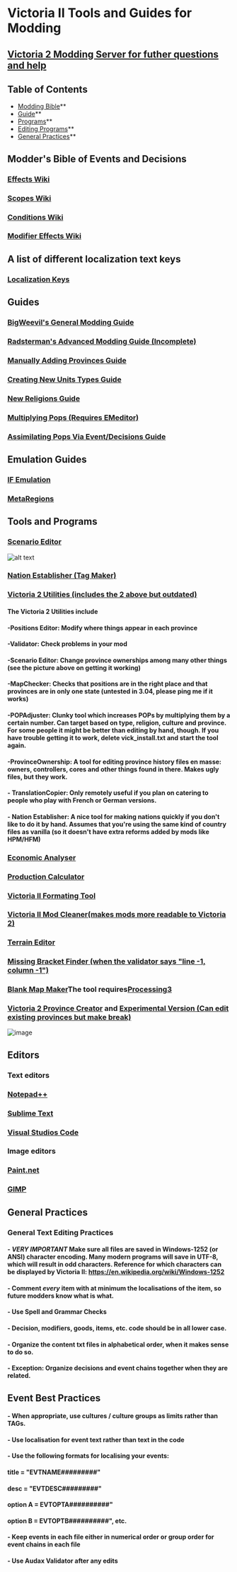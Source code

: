 # Victoria II Tools and Guides for Modding

## [Victoria 2 Modding Server for futher questions and help](https://discord.gg/M7fZVQcCvA)

## Table of Contents

   * [Modding Bible](#modders-bible-of-events-and-decisions)**<br>
   * [Guide](#guides)**<br>
   * [Programs](#tools-and-programs)**<br>
   * [Editing Programs](#editors)**<br>
   * [General Practices](#general-practices)**<br>
   

## Modder's Bible of Events and Decisions
### [Effects Wiki](https://vic2.paradoxwikis.com/List_of_effects)
### [Scopes Wiki](https://vic2.paradoxwikis.com/List_of_scopes)
### [Conditions Wiki](https://vic2.paradoxwikis.com/List_of_conditions)
### [Modifier Effects Wiki](https://vic2.paradoxwikis.com/Modifier_effects)

## A list of different localization text keys
### [Localization Keys](https://forum.paradoxplaza.com/forum/threads/localization-text-key-list.946323/)

## Guides
### [BigWeevil's General Modding Guide](https://docs.google.com/document/d/1M6vrSN4sEgXID59jwGg3ATymU1gRu6qNEA4Fw_O1RQU/edit)
### [Radsterman's Advanced Modding Guide (Incomplete)](https://docs.google.com/document/d/1xjTbUN6P8EtvcHBbULupJm0VmREtyI4V0t2ORpFi4Jo/edit)
### [Manually Adding Provinces Guide](https://www.reddit.com/r/paradoxplaza/comments/3s6j0b/adding_new_provinces_to_victoria_2_a_miniguide/)
### [Creating New Units Types Guide](https://www.reddit.com/r/victoria2/comments/jh2qqb/a_guide_to_creating_new_units/)
### [New Religions Guide](https://forum.paradoxplaza.com/forum/threads/victoria-2-hod-creating-adding-new-religion.856476/post-19365249)
### [Multiplying Pops (Requires EMeditor)](https://stackoverflow.com/questions/64560449/trying-multiplying-numbers-on-a-line-starting-with-the-word-size-with-a-consta)
### [Assimilating Pops Via Event/Decisions Guide](https://www.reddit.com/r/victoria2/comments/k4kehk/how_to_assimilate_pops_by_event/)
## Emulation Guides
### [IF Emulation](https://eu3.paradoxwikis.com/IF_Emulation)
### [MetaRegions](https://eu3.paradoxwikis.com/Metaregions)

## Tools and Programs
### [Scenario Editor](https://sourceforge.net/projects/eug/files/Clausewitz%20Scenario%20Editor/Scenario_Editor_0.9.7.zip/download)
![alt text](https://github.com/JmanThunder/Victoria-2-Moddding-Tools-and-Guides/blob/main/pictures/how_to_use_scen.png)
### [Nation Establisher (Tag Maker)](https://forum.paradoxplaza.com/forum/threads/victoria-2-tag-creator.685792/)
### [Victoria 2 Utilities (includes the 2 above but outdated)](https://www.dropbox.com/s/f6p3sj0oz6qd5kk/Vic2%20Utilities.rar?dl=0)
#### The Victoria 2 Utilities include
#### -**Positions Editor**: Modify where things appear in each province
#### -**Validator: Check** problems in your mod
#### -**Scenario Editor**: Change province ownerships among many other things (see the picture above on getting it working)
#### -**MapChecker**: Checks that positions are in the right place and that provinces are in only one state (untested in 3.04, please ping me if it works)
#### -**POPAdjuster**: Clunky tool which increases POPs by multiplying them by a certain number. Can target based on type, religion, culture and province. For some people it might be better than editing by hand, though. If you have trouble getting it to work, delete vick_install.txt and start the tool again.
#### -**ProvinceOwnership**: A tool for editing province history files en masse: owners, controllers, cores and other things found in there. Makes ugly files, but they work.
#### - **TranslationCopier**: Only remotely useful if you plan on catering to people who play with French or German versions.
#### - **Nation Establisher**: A nice tool for making nations quickly if you don't like to do it by hand. Assumes that you're using the same kind of country files as vanilla (so it doesn't have extra reforms added by mods like HPM/HFM)
### [Economic Analyser](https://cdn.discordapp.com/attachments/794689679790309406/836637523647135844/Vic2ESA.rar)
### [Production Calculator](https://drive.google.com/file/d/1mOie1L1XjXxdvwggTP9csaLHpEUqu7fX/view?usp=sharing)
### [Victoria II Formating Tool](https://github.com/ze/v2format/releases)
### [Victoria II Mod Cleaner(makes mods more readable to Victoria 2)](https://github.com/ze/v2tools)
### [Terrain Editor](https://drive.google.com/file/d/165jAW8iTrUxv4XUEMUUw0mk_VBzyzatV/view?usp=sharing)
### [Missing Bracket Finder (when the validator says "line -1, column -1")](https://jmrchelani.github.io/missing-braces-finder/) 
### [Blank Map Maker](https://cdn.discordapp.com/attachments/791309512652226591/910351549690171452/ck2autoborder.7z)The tool requires[Processing3](https://processing.org/download)
### [Victoria 2 Province Creator](https://github.com/Cukla/VicII-Province-Creator/releases) and [Experimental Version (Can edit existing provinces but make break)](https://cdn.discordapp.com/attachments/933500881880616980/935323895681142834/Vic2_province_creator.zip)
![image](https://user-images.githubusercontent.com/53799051/151108543-09e4ebbd-dbc7-428d-b0a8-b914b184bc07.png)

## Editors
### Text editors
### [Notepad++](https://notepad-plus-plus.org/downloads/)
### [Sublime Text](https://www.sublimetext.com)
### [Visual Studios Code](https://code.visualstudio.com/)
### Image editors
### [Paint.net](https://www.dotpdn.com/downloads/pdn.html)
### [GIMP](https://www.gimp.org/downloads/)

## General Practices

### General Text Editing Practices
#### - *VERY IMPORTANT* Make sure all files are saved in Windows-1252 (or ANSI) character encoding. Many modern programs will save in UTF-8, which will result in odd characters. Reference for which characters can be displayed by Victoria II: https://en.wikipedia.org/wiki/Windows-1252
#### - Comment *every* item with at minimum the localisations of the item, so future modders know what is what.
#### - Use Spell and Grammar Checks
#### - Decision, modifiers, goods, items, etc. code should be in all lower case.
#### - Organize the content txt files in alphabetical order, when it makes sense to do so.
#### - Exception: Organize decisions and event chains together when they are related.

## Event Best Practices 
#### - When appropriate, use cultures / culture groups as limits rather than TAGs.
#### - Use localisation for event text rather than text in the code
#### - Use the following formats for localising your events:
####	title = "EVTNAME#########"
####	desc = "EVTDESC#########"
####	option A = EVTOPTA##########"
####	option B = EVTOPTB##########", etc.
#### - Keep events in each file either in numerical order or group order for event chains in each file
#### - Use Audax Validator after any edits
  

